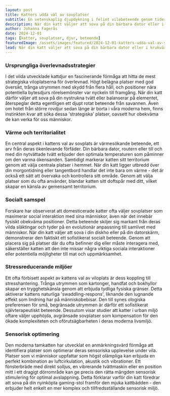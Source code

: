 ```yaml
---
layout: post
title: Katters udda val av sovplatser
subtitle: En vetenskaplig djupdykning i felint vilobeteende genom tiderna
description: När din katt väljer att sova på din bärbara dator eller i krukväxten istället för den dyra kattbädden är det inte av illvilja. Bakom detta till synes irrationella beteende döljer sig faktiskt miljontals år av evolution och överlevnadsinstinkter.
author: Johanna Fagerås
date: 2024-12-01
tags: [katter, sovplatser, djur, beteende]
featuredImage: /assets/images/featured/2024-12-01-katters-udda-val-av-sovplatser.jpeg
lead: När din katt väljer att sova på din bärbara dator eller i krukväxten istället för den dyra kattbädden är det inte av illvilja. Bakom detta till synes irrationella beteende döljer sig faktiskt miljontals år av evolution och överlevnadsinstinkter.
---
```


### Ursprungliga överlevnadsstrategier

I det vilda utvecklade kattdjur en fascinerande förmåga att hitta de mest strategiska viloplatserna för överlevnad. Högt belägna platser med god översikt, trånga utrymmen med skydd från flera håll, och positioner nära potentiella bytesdjurs rörelsemönster var nyckeln till framgång. När din katt därför väljer att sova på din nystrukna tvätt eller balanserar på elementet, återspeglar detta egentligen ett djupt rotat beteende från savannen. Även om hotet från större rovdjur sedan länge är borta i våra moderna hem, finns instinkten kvar att söka dessa 'strategiska' platser, oavsett hur obekväma de kan verka för oss människor.

### Värme och territorialitet

En central aspekt i kattens val av sovplats är värmesökande beteende, ett arv från deras ökenlevande förfäder. Din bärbara dator, routern eller till och med din nytvättade tvätt erbjuder den optimala temperaturen som påminner om den varma ökensanden. Samtidigt markerar katten sitt territorium genom att välja centrala platser i hemmet. När din katt ligger utbredd över din morgontidning eller tangentbord handlar det inte bara om värme - det är också ett sätt att övervaka och kontrollera sitt område. Genom att välja platser som du ofta använder, blandar katten sitt doftspår med ditt, vilket skapar en känsla av gemensamt territorium.

### Socialt samspel

Forskare har observerat att domesticerade katter ofta väljer sovplatser som maximerar social interaktion med sina människor, även när det innebär fysiskt obekväma positioner. Detta beteende skiljer sig markant från deras vilda släktingar och tyder på en evolutionär anpassning till samlivet med människor. När din katt väljer att sova i din diskho eller på din datorskärm, demonstrerar den faktiskt ett sofistikerat socialt beteende. Genom att placera sig på platser där du ofta befinner dig eller måste interagera med, säkerställer katten att den inte missar några viktiga sociala interaktioner eller potentiella möjligheter till mat och uppmärksamhet.

### Stressreducerande miljöer

Ett ofta förbisett aspekt av kattens val av viloplats är dess koppling till stresshantering. Trånga utrymmen som kartonger, handfat och bokhyllor skapar en trygghetskänsla genom att erbjuda tydliga fysiska gränser. Detta aktiverar kattens naturliga 'swaddling-respons', liknande den lugnande effekt som lindning har på människobebisar. Den till synes ologiska preferensen för små, begränsade utrymmen är därför ett sofistikerat självterapeutiskt beteende. Dessutom visar studier att katter i urban miljö oftare väljer upphöjda, avgränsade sovplatser som kompensation för den ökade komplexiteten och oförutsägbarheten i deras moderna livsmiljö.

### Sensorisk optimering

Den moderna tamkatten har utvecklat en anmärkningsvärd förmåga att identifiera platser som optimerar deras sensoriska upplevelse under vila. Platser som vi människor uppfattar som högst olämpliga kan erbjuda en perfekt kombination av luftcirkulation, akustik och vibrationer. Ett fönsterbräde med direkt solljus, en vibrerande tvättmaskin eller en position mitt i ett dragigt dörrområde kan ge precis den rätta mängden sensorisk stimulering för optimal avslappning. Detta förklarar varför din katt föredrar att sova på din nyinköpta gaming-stol framför den mjuka kattbädden - den erbjuder helt enkelt en mer komplex och tillfredsställande sensorisk miljö.
